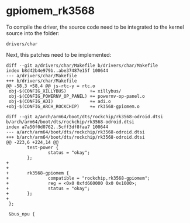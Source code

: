 # gpiomem_rk3568

To compile the driver, the source code need to be integrated to the kernel source into the folder:

```
drivers/char
```
Next, this patches need to be implemented:
```
diff --git a/drivers/char/Makefile b/drivers/char/Makefile
index b8d42b4e979b..abe37487e15f 100644
--- a/drivers/char/Makefile
+++ b/drivers/char/Makefile
@@ -58,3 +58,4 @@ js-rtc-y = rtc.o
 obj-$(CONFIG_XILLYBUS)         += xillybus/
 obj-$(CONFIG_POWERNV_OP_PANEL) += powernv-op-panel.o
 obj-$(CONFIG_ADI)              += adi.o
+obj-$(CONFIG_ARCH_ROCKCHIP)    += rk3568-gpiomem.o

diff --git a/arch/arm64/boot/dts/rockchip/rk3568-odroid.dtsi b/arch/arm64/boot/dts/rockchip/rk3568-odroid.dtsi
index a7a50f0d0762..5cff3df8faa7 100644
--- a/arch/arm64/boot/dts/rockchip/rk3568-odroid.dtsi
+++ b/arch/arm64/boot/dts/rockchip/rk3568-odroid.dtsi
@@ -223,6 +224,14 @@
        test-power {
                status = "okay";
        };
+
+ 
+       rk3568-gpiomem {
+               compatible = "rockchip,rk3568-gpiomem";
+               reg = <0x0 0xfd660000 0x0 0x1000>;
+               status = "okay";
+       };
+
 };
 
 &bus_npu {

```


